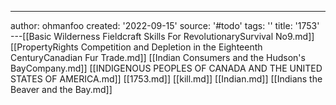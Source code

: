 ---
author: ohmanfoo
created: '2022-09-15'
source: '#todo'
tags: ''
title: '1753'
---[[Basic Wilderness Fieldcraft Skills For RevolutionarySurvival No9.md]]
[[PropertyRights Competition and Depletion in the Eighteenth CenturyCanadian Fur Trade.md]]
[[Indian Consumers and the Hudson's BayCompany.md]]
[[INDIGENOUS PEOPLES OF CANADA AND THE UNITED STATES OF AMERICA.md]]
[[1753.md]]
[[kill.md]]
[[Indian.md]]
[[Indians the Beaver and the Bay.md]]

